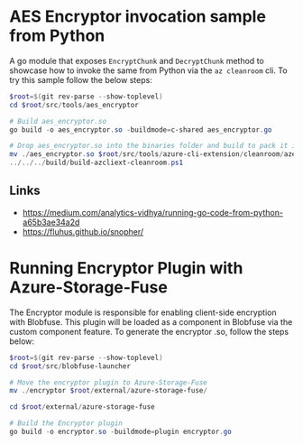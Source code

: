# AES Encryptor invocation sample from Python
A go module that exposes `EncryptChunk` and `DecryptChunk` method to showcase how to invoke the same from Python via the `az cleanroom` cli. To try this sample follow the below steps:
```powershell
$root=$(git rev-parse --show-toplevel)
cd $root/src/tools/aes_encryptor

# Build aes_encryptor.so
go build -o aes_encryptor.so -buildmode=c-shared aes_encryptor.go

# Drop aes_encryptor.so into the binaries folder and build to pack it in with the cli extension.
mv ./aes_encryptor.so $root/src/tools/azure-cli-extension/cleanroom/azext_cleanroom/binaries
../../../build/build-azcliext-cleanroom.ps1

```

## Links
- https://medium.com/analytics-vidhya/running-go-code-from-python-a65b3ae34a2d
- https://fluhus.github.io/snopher/


# Running Encryptor Plugin with Azure-Storage-Fuse
The Encryptor module is responsible for enabling client-side encryption with Blobfuse. This plugin will be loaded as a component in Blobfuse via the custom component feature. To generate the encryptor .so, follow the steps below:
```powershell
$root=$(git rev-parse --show-toplevel)
cd $root/src/blobfuse-launcher

# Move the encryptor plugin to Azure-Storage-Fuse
mv ./encryptor $root/external/azure-storage-fuse/

cd $root/external/azure-storage-fuse

# Build the Encryptor plugin
go build -o encryptor.so -buildmode=plugin encryptor.go

```